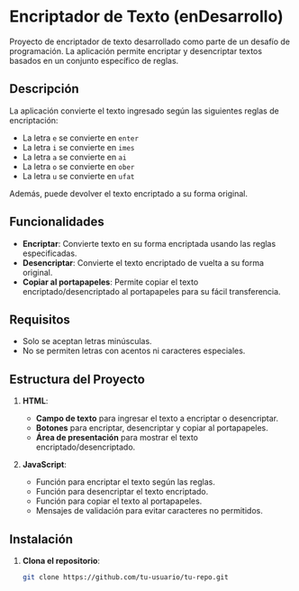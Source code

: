 # Encriptador de Texto (enDesarrollo)

Proyecto de encriptador de texto desarrollado como parte de un desafío de programación. La aplicación permite encriptar y desencriptar textos basados en un conjunto específico de reglas. 

## Descripción

La aplicación convierte el texto ingresado según las siguientes reglas de encriptación:
- La letra `e` se convierte en `enter`
- La letra `i` se convierte en `imes`
- La letra `a` se convierte en `ai`
- La letra `o` se convierte en `ober`
- La letra `u` se convierte en `ufat`

Además, puede devolver el texto encriptado a su forma original.

## Funcionalidades

- **Encriptar**: Convierte texto en su forma encriptada usando las reglas especificadas.
- **Desencriptar**: Convierte el texto encriptado de vuelta a su forma original.
- **Copiar al portapapeles**: Permite copiar el texto encriptado/desencriptado al portapapeles para su fácil transferencia.

## Requisitos

- Solo se aceptan letras minúsculas.
- No se permiten letras con acentos ni caracteres especiales.

## Estructura del Proyecto

1. **HTML**: 
   - **Campo de texto** para ingresar el texto a encriptar o desencriptar.
   - **Botones** para encriptar, desencriptar y copiar al portapapeles.
   - **Área de presentación** para mostrar el texto encriptado/desencriptado.

2. **JavaScript**:
   - Función para encriptar el texto según las reglas.
   - Función para desencriptar el texto encriptado.
   - Función para copiar el texto al portapapeles.
   - Mensajes de validación para evitar caracteres no permitidos.

## Instalación

1. **Clona el repositorio**:
   ```bash
   git clone https://github.com/tu-usuario/tu-repo.git
